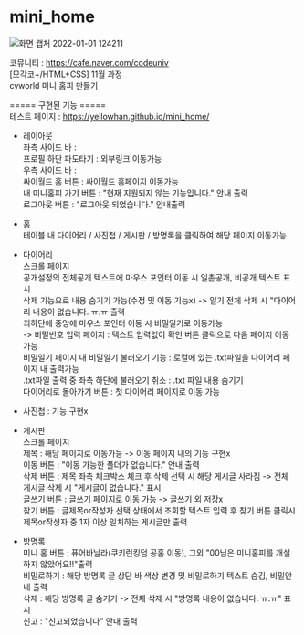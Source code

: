 # mini_home  
  
![화면 캡처 2022-01-01 124211](https://user-images.githubusercontent.com/89592727/147843465-2201e204-fd62-41b8-a1f1-b092996042a8.png)  
  
  
코뮤니티 : https://cafe.naver.com/codeuniv  
[모각코+/HTML+CSS] 11월 과정  
cyworld 미니 홈피 만들기  
  
===== 구현된 기능 =====  
테스트 페이지 : https://yellowhan.github.io/mini_home/  
  
+ 레이아웃  
좌측 사이드 바 :  
프로필 하단 파도타기 : 외부링크 이동가능  
우측 사이드 바 :  
싸이월드 홈 버튼 : 싸이월드 홈페이지 이동가능  
내 미니홈피 가기 버튼 : "현재 지원되지 않는 기능입니다." 안내 출력  
로그아웃 버튼 : "로그아웃 되었습니다." 안내출력
  
+ 홈  
테이블 내 다이어리 / 사진첩 / 게시판 / 방명록을 클릭하여 해당 페이지 이동가능  
  
+ 다이어리  
스크롤 페이지  
공개설정의 전체공개 텍스트에 마우스 포인터 이동 시 일촌공개, 비공개 텍스트 표시  
삭제 기능으로 내용 숨기기 가능(수정 및 이동 기능x) -> 일기 전체 삭제 시 "다이어리 내용이 없습니다. ㅠ.ㅠ 출력  
최하단에 중앙에 마우스 포인터 이동 시 비밀일기로 이동가능  
-> 비밀번호 입력 페이지 : 텍스트 입력없이 확인 버튼 클릭으로 다음 페이지 이동 가능   
비밀일기 페이지 내 비밀일기 불러오기 기능 : 로컬에 있는 .txt파일을 다이어리 페이지 내 출력가능  
.txt파일 출력 중 좌측 하단에 불러오기 취소 : .txt 파일 내용 숨기기  
다이어리로 돌아가기 버튼 : 첫 다이어리 페이지로 이동 가능  
  
+ 사진첩 : 기능 구현x  
  
+ 게시판  
스크롤 페이지  
제목 : 해당 페이지로 이동가능 -> 이동 페이지 내의 기능 구현x  
이동 버튼 : "이동 가능한 폴더가 없습니다." 안내 출력  
삭제 버튼 : 제목 좌측 체크박스 체크 후 삭제 선택 시 해당 게시글 사라짐 -> 전체 게시글 삭제 시 "게시글이 없습니다." 표시  
글쓰기 버튼 : 글쓰기 페이지로 이동 가능 -> 글쓰기 외 저장x  
찾기 버튼 : 글제목or작성자 선택 상태에서 조회할 텍스트 입력 후 찾기 버튼 클릭시 제목or작성자 중 1자 이상 일치하는 게시글만 출력  

+ 방명록  
미니 홈 버튼 : 퓨어바닐라(쿠키런킹덤 공홈 이동), 그외 "00님은 미니홈피를 개설 하지 않았어요!!"출력  
비밀로하기 : 해당 방명록 글 상단 바 색상 변경 및 비밀로하기 텍스트 숨김, 비밀안내 출력  
삭제 : 해당 방명록 글 숨기기 -> 전체 삭제 시 "방명록 내용이 없습니다. ㅠ.ㅠ" 표시  
신고 : "신고되었습니다" 안내 출력  
